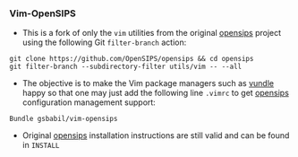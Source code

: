 ### Vim-OpenSIPS

- This is a fork of only the `vim` utilities from the original [opensips]
project using the following Git `filter-branch` action:

```
git clone https://github.com/OpenSIPS/opensips && cd opensips
git filter-branch --subdirectory-filter utils/vim -- --all
```

- The objective is to make the Vim package managers such as [vundle] happy so
that one may just add the following line `.vimrc` to get [opensips]
configuration management support:

```
Bundle gsbabil/vim-opensips
```

- Original [opensips] installation instructions are still valid and can be
found in `INSTALL`


[opensips]: https://github.com/OpenSIPS/opensips  "OpenSIPS"
[vundle]: https://github.com/VundleVim/Vundle.vim "Vundle"
